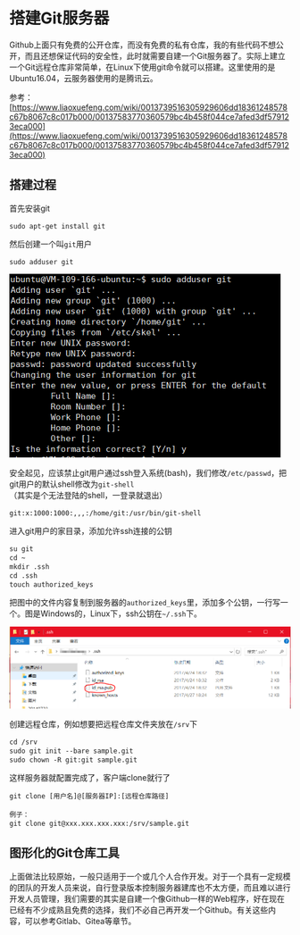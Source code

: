 # 搭建Git服务器

Github上面只有免费的公开仓库，而没有免费的私有仓库，我的有些代码不想公开，而且还想保证代码的安全性，此时就需要自建一个Git服务器了。实际上建立一个Git远程仓库非常简单，在Linux下使用git命令就可以搭建。这里使用的是Ubuntu16.04，云服务器使用的是腾讯云。

参考：[https://www.liaoxuefeng.com/wiki/0013739516305929606dd18361248578c67b8067c8c017b000/00137583770360579bc4b458f044ce7afed3df579123eca000](https://www.liaoxuefeng.com/wiki/0013739516305929606dd18361248578c67b8067c8c017b000/00137583770360579bc4b458f044ce7afed3df579123eca000)

## 搭建过程

首先安装git
```
sudo apt-get install git
```

然后创建一个叫`git`用户
```
sudo adduser git
```

![](res/1.png)

安全起见，应该禁止git用户通过ssh登入系统(bash)，我们修改`/etc/passwd`，把git用户的默认shell修改为`git-shell`（其实是个无法登陆的shell，一登录就退出）

```
git:x:1000:1000:,,,:/home/git:/usr/bin/git-shell
```

进入git用户的家目录，添加允许ssh连接的公钥
```
su git
cd ~
mkdir .ssh
cd .ssh
touch authorized_keys
```

把图中的文件内容复制到服务器的`authorized_keys`里，添加多个公钥，一行写一个。图是Windows的，Linux下，ssh公钥在`~/.ssh`下。

![](res/2.png)

创建远程仓库，例如想要把远程仓库文件夹放在`/srv`下
```
cd /srv
sudo git init --bare sample.git
sudo chown -R git:git sample.git
```

这样服务器就配置完成了，客户端clone就行了
```
git clone [用户名]@[服务器IP]:[远程仓库路径]

例子：
git clone git@xxx.xxx.xxx.xxx:/srv/sample.git
```

## 图形化的Git仓库工具

上面做法比较原始，一般只适用于一个或几个人合作开发。对于一个具有一定规模的团队的开发人员来说，自行登录版本控制服务器建库也不太方便，而且难以进行开发人员管理，我们需要的其实是自建一个像Github一样的Web程序，好在现在已经有不少成熟且免费的选择，我们不必自己再开发一个Github。有关这些内容，可以参考Gitlab、Gitea等章节。
